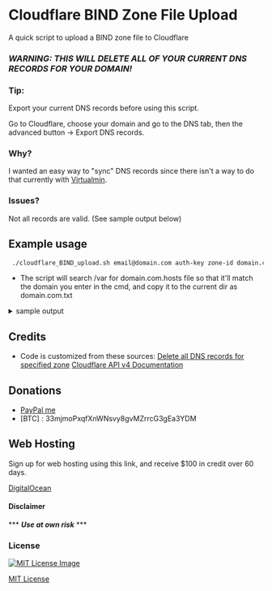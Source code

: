 # Cloudflare BIND Zone File Upload

 A quick script to upload a BIND zone file to Cloudflare

### *WARNING: THIS WILL DELETE ALL OF YOUR CURRENT DNS RECORDS FOR YOUR DOMAIN!*

### Tip:

Export your current DNS records before using this script.

Go to Cloudflare, choose your domain and go to the DNS tab,
then the advanced button -> Export DNS records.

### Why?

I wanted an easy way to "sync" DNS records since there isn't a way to do that currently with [Virtualmin](https://github.com/virtualmin/virtualmin-gpl).

### Issues?

Not all records are valid. (See sample output below)

## Example usage

```bash
 ./cloudflare_BIND_upload.sh email@domain.com auth-key zone-id domain.com false
 ```

- The script will search /var for domain.com.hosts file so that it'll match the domain you enter in the cmd, and copy it to the current dir as domain.com.txt

<details><summary>sample output</summary><p>

```bash

 {"result":{"id":"xxxxxxxxxxxxxxxxxxxxxxxxxx"},"success":true,"errors":[],"messages":[]}{"result":{"id":"xxxxxxxxxxxxxxxxxxxxxxxxxx"},"success":true,"errors":[],"messages":[]}{"result":{"id":"xxxxxxxxxxxxxxxxxxxxxxxxxx"},"success":true,"errors":[],"messages":[]}{"result":{"id":"xxxxxxxxxxxxxxxxxxxxxxxxxx"},"success":true,"errors":[],"messages":[]}{"result":{"id":"xxxxxxxxxxxxxxxxxxxxxxxxxx"},"success":true,"errors":[],"messages":[]}{"result":{"id":"xxxxxxxxxxxxxxxxxxxxxxxxxx"},"success":true,"errors":[],"messages":[]}{"result":{"id":"xxxxxxxxxxxxxxxxxxxxxxxxxx"},"success":true,"errors":[],"messages":[]}{"result":{"id":"xxxxxxxxxxxxxxxxxxxxxxxxxx"},"success":true,"errors":[],"messages":[]}{"result":{"id":"xxxxxxxxxxxxxxxxxxxxxxxxxx"},"success":true,"errors":[],"messages":[]}{"result":{"id":"xxxxxxxxxxxxxxxxxxxxxxxxxx"},"success":true,"errors":[],"messages":[]}{"result":{"id":"xxxxxxxxxxxxxxxxxxxxxxxxxx"},"success":true,"errors":[],"messages":[]}{"result":{"id":"xxxxxxxxxxxxxxxxxxxxxxxxxx"},"success":true,"errors":[],"messages":[]}{"result":{"id":"xxxxxxxxxxxxxxxxxxxxxxxxxx"},"success":true,"errors":[],"messages":[]}{"result":{"id":"xxxxxxxxxxxxxxxxxxxxxxxxxx"},"success":true,"errors":[],"messages":[]}{"result":{"id":"xxxxxxxxxxxxxxxxxxxxxxxxxx"},"success":true,"errors":[],"messages":[]}{"result":{"id":"xxxxxxxxxxxxxxxxxxxxxxxxxx"},"success":true,"errors":[],"messages":[]}{"result":{"id":"xxxxxxxxxxxxxxxxxxxxxxxxxx"},"success":true,"errors":[],"messages":[]}{"result":{"id":"xxxxxxxxxxxxxxxxxxxxxxxxxx"},"success":true,"errors":[],"messages":[]}{"result":{"recs_added":18,"recs_added_by_type":{"A":9,"DNSKEY":2,"DS":2,"MX":1,"NS":1,"TXT":3},"total_records_parsed":19},"success":true,"errors":[],"messages":[{"code":9002,"message":"domain.com.: DNS record type is invalid."},{"code":9002,"message":"domain.com.: DNS record type is invalid."},{"code":9002,"message":"domain.com.: DNS record type is invalid."},{"code":9002,"message":"domain.com.: DNS record type is invalid."},{"code":9002,"message":"domain.com.: DNS record type is invalid."},{"code":9002,"message":"domain.com.: DNS record type is invalid."},{"code":9002,"message":"domain.com.: DNS record type is invalid."},{"code":9002,"message":"domain.com.: DNS record type is invalid."},{"code":9002,"message":"domain.com.: DNS record type is invalid."},{"code":9002,"message":"_dmarc.domain.com.: DNS record type is invalid."},{"code":9002,"message":"_dmarc.domain.com.: DNS record type is invalid."},{"code":9002,"message":"_dmarc.domain.com.: DNS record type is invalid."},{"code":9002,"message":"202101._domainkey.domain.com.: DNS record type is invalid."},{"code":9002,"message":"202101._domainkey.domain.com.: DNS record type is invalid."},{"code":9002,"message":"202101._domainkey.domain.com.: DNS record type is invalid."},{"code":9002,"message":"autoconfig.domain.com.: DNS record type is invalid."},{"code":9002,"message":"autoconfig.domain.com.: DNS record type is invalid."},{"code":9002,"message":"autoconfig.domain.com.: DNS record type is invalid."},{"code":9002,"message":"autodiscover.domain.com.: DNS record type is invalid."},{"code":9002,"message":"autodiscover.domain.com.: DNS record type is invalid."},{"code":9002,"message":"autodiscover.domain.com.: DNS record type is invalid."},{"code":9002,"message":"ftp.domain.com.: DNS record type is invalid."},{"code":9002,"message":"ftp.domain.com.: DNS record type is invalid."},{"code":9002,"message":"ftp.domain.com.: DNS record type is invalid."},{"code":9002,"message":"localhost.domain.com.: DNS record type is invalid."},{"code":9002,"message":"localhost.domain.com.: DNS record type is invalid."},{"code":9002,"message":"localhost.domain.com.: DNS record type is invalid."},{"code":9002,"message":"m.domain.com.: DNS record type is invalid."},{"code":9002,"message":"m.domain.com.: DNS record type is invalid."},{"code":9002,"message":"m.domain.com.: DNS record type is invalid."},{"code":9002,"message":"mail.domain.com.: DNS record type is invalid."},{"code":9002,"message":"mail.domain.com.: DNS record type is invalid."},{"code":9002,"message":"mail.domain.com.: DNS record type is invalid."},{"code":9002,"message":"ns1.domain.com.: DNS record type is invalid."},{"code":9002,"message":"ns1.domain.com.: DNS record type is invalid."},{"code":9002,"message":"ns1.domain.com.: DNS record type is invalid."},{"code":9002,"message":"www.domain.com.: DNS record type is invalid."},{"code":9002,"message":"www.domain.com.: DNS record type is invalid."},{"code":9002,"message":"www.domain.com.: DNS record type is invalid."},{"code":81055,"message":"mail.domain.com: Non-NS records with that host already exist."}]}#
 
 ```
</p></details>

## Credits
- Code is customized from these sources:
[Delete all DNS records for specified zone](https://gist.github.com/slayer/442fa2fffed57f8409e0b23bd0673a92)
[Cloudflare API v4 Documentation](https://api.cloudflare.com/)

## Donations 
- [PayPal me](https://paypal.me/milanddata)
- [BTC] : 33mjmoPxqfXnWNsvy8gvMZrrcG3gEa3YDM

## Web Hosting

Sign up for web hosting using this link, and receive $100 in credit over 60 days.

[DigitalOcean](https://m.do.co/c/f1f2b475fca0)

#### Disclaimer 

*** ***Use at own risk*** ***

### License

[![MIT License Image](https://upload.wikimedia.org/wikipedia/commons/thumb/0/0c/MIT_logo.svg/220px-MIT_logo.svg.png)](https://github.com/tmiland/Invidious-Updater/blob/master/LICENSE)

[MIT License](https://github.com/tmiland/Invidious-Updater/blob/master/LICENSE)
